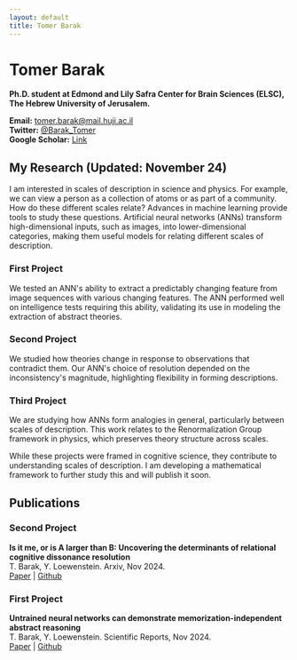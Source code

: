 ```yaml
---
layout: default
title: Tomer Barak
---
```


# Tomer Barak

**Ph.D. student at Edmond and Lily Safra Center for Brain Sciences (ELSC), The Hebrew University of Jerusalem.**

**Email:** [tomer.barak@mail.huji.ac.il](mailto:tomer.barak.mail@gmail.com)  
**Twitter:** [@Barak_Tomer](https://twitter.com/Barak_Tomer)  
**Google Scholar:** [Link](https://scholar.google.co.il/citations?user=E0fWa7gAAAAJ&hl=iw)

## My Research (Updated: November 24)
I am interested in scales of description in science and physics. For example, we can view a person as a collection of atoms or as part of a community. How do these different scales relate? Advances in machine learning provide tools to study these questions. Artificial neural networks (ANNs) transform high-dimensional inputs, such as images, into lower-dimensional categories, making them useful models for relating different scales of description.

### First Project
We tested an ANN's ability to extract a predictably changing feature from image sequences with various changing features. The ANN performed well on intelligence tests requiring this ability, validating its use in modeling the extraction of abstract theories.

### Second Project
We studied how theories change in response to observations that contradict them. Our ANN's choice of resolution depended on the inconsistency's magnitude, highlighting flexibility in forming descriptions.

### Third Project
We are studying how ANNs form analogies in general, particularly between scales of description. This work relates to the Renormalization Group framework in physics, which preserves theory structure across scales.

While these projects were framed in cognitive science, they contribute to understanding scales of description. I am developing a mathematical framework to further study this and will publish it soon.

## Publications

### Second Project
**Is it me, or is A larger than B: Uncovering the determinants of relational cognitive dissonance resolution**  
T. Barak, Y. Loewenstein. Arxiv, Nov 2024.  
[Paper](https://arxiv.org/abs/2411.05809) | [Github](https://github.com/Tomer-Barak/relational_cognitive_dissonances)

### First Project
**Untrained neural networks can demonstrate memorization-independent abstract reasoning**  
T. Barak, Y. Loewenstein. Scientific Reports, Nov 2024.  
[Paper](https://www.nature.com/articles/s41598-024-78530-z) | [Github](https://github.com/Tomer-Barak/learning-independent_abstract_reasoning)
